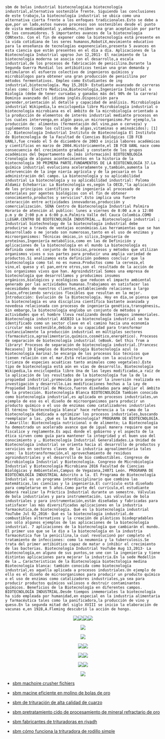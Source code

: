 
```
sbm de bolas industrial biotecnologíaLa biotecnología industrial,alternativa sostenible frente. Siguiendo las conclusiones de este trabajo,la biotecnología industrial se ubica como una alternativa cierta frente a los enfoques tradicionales.Esto se debe a que,por un lado,estos nuevos procesos son sostenibles desde el punto de vista medioambiental y,además,reciben una gran aceptación por parte de los consumidores. 5 importantes avances de la biotecnología CONtexto. Con el fin de exponer cómo la biotecnología está presente en la vida cotidiana de los seres humanos,RobotiX,movimiento educativo para la enseñanza de tecnologías exponenciales,presenta 5 avances en esta ciencia que están presentes en el día a día. Aplicaciones de la Biotecnología Industrial upqroo Jun 12,2011· El nacimiento de la biotecnología moderna se asocia con el desarrollo,a escala industrial,de los procesos de fabricación de penicilina.Durante la Segunda Guerra Mundial los antibióticos tenían una gran demanda y estimularon el esfuerzo colectivo de ingenieros químicos y microbiólogos para obtener una gran producción de penicilina por métodos fermentativos. Empleo como Estudiantes de ing industrial,biotecnología. May 15,2019· Estudiante avanzado de carreras tales como: Electro Medicina,Biotecnología,Ingeniería Industrial o Biología (debe de tener cursadas y ganadas más del 90% de la carrera) Dominio avanzado del idioma inglés.Disposición para aprender,orientación al detalle y capacidad de análisis. Microbiología industrial Wikipedia,la enciclopedia libre Microbiología industrial o biotecnología microbiana es el ámbito de la microbiología orientado a la producción de elementos de interés industrial mediante procesos en los cuales intervenga,en algún paso,un microorganismo.Por ejemplo,la producción de: alimentos (fermentación del vino,pan o cerveza) y suplementos (como los cultivos de algas,vitaminas o aminoácidos); [1] [2. Biotecnología Industrial Instituto de Biotecnología El Instituto de Biotecnología de la Facultad de Ciencias Biológicas (IB FCB UANL),fue creado el 5 de diciembre de 2003 e iniciá labores académicas y científicas en marzo de 2004.Históricamente,el IB FCB UANL nace como consecuencia del crecimiento gradual y constante de los grupos académicos del Departamento de.[más información] BIOTECNOLOGÍA Cronología de algunos acontecimientos en la historia de la biotecnología 30 PRIMERA PARTE.FUNDAMENTOS DE LA BIOTECNOLOGÍA 37.La química industrial evoluciona aceleradamente y,también,aumenta la intervención de la inge niería agrícola y de la pecuaria en la administración del campo. La biotecnología y su aplicabilidad industrial La biotecnología y su aplicabilidad industrial: Paloma Aldamiz Echebarria: La Biotecnología es,según la OECD,"la aplicación de los principios científicos y de ingeniería al procesado de materiales por agentes biológicos con el fin de obtener conocimiento,productos y servicios".Esto implica una fuerte interacción entre actividades innovadoras,producción y comercialización. SENA Centro de Biotecnología Industrial Palmira Horario de atención al publico: lunes a viernes de 8:00 a.m a 12:00 p.m y de 2:00 p.m a 6:00 p.m.Palmira Valle del Cauca Colombia.COMO LLEGAR.CENTRO DE BIOTECNOLOGÍA INDUSTRIAL.… Biotecnología industrial ; Industrial biotechnology de la biotecnología industrial debe producirse a través de ventajas económicas.Las herramientas que se han desarrollado o me jorado son numerosas,tanto en el uso de enzimas y microorganismos: Técnicas ómicas,in silico,Ingeniería de proteínas,Ingeniería metabólica,como en las de Definición y aplicaciones de la biotecnología en el mundo La biotecnología es definida como el conjunto de técnicas,procesos y métodos que utilizan organismos vivos o sus partes para producir una amplia variedad de productos.Si analizamos esta definición podemos concluir que la biotecnología como tal no es nueva.Productos como la cerveza,el vino,el queso y el pan,entre otros,son el resultado de la acción de los organismos vivos que han. AgroinduStrial Somos una empresa de biotecnología que desarrollamos y producimos insumos orgánicos,biológicos y ecológicos que reducen el impacto ambiental generado por las actividades humanas.Trabajamos en satisfacer las necesidades de nuestros clientes,estableciendo relaciones a largo plazo,ofreciendo servicios flexibles que resultan en la mejor. Introducción: Evolución de la Biotecnología. Hoy en día,se piensa que la biotecnología es una disciplina científica bastante avanzada y novedosa relacionada con procesos de ingeniería genética,transgénesis… Sin embargo,la biotecnología engloba un conjunto de métodos y actividades que el hombre lleva realizando desde tiempos inmemoriales. Biotecnología industrial ASEBIO La biotecnología industrial se ha identificado como un sector clave en el camino hacia una economía circular más sostenible,debido a su capacidad para transformar sustancialmente la producción industrial en múltiples sectores (farmacéutico,agroalimentario,químico,cosmético,energético). Procesos de separación de biotecnología industrial (eBook. Get this from a library! Procesos de separación de biotecnología industrial.[Francesc Recasens] 10 Ejemplos de Biotecnología Biotecnología azul (o biotecnología marina).Se encarga de los procesos bio técnicos que tienen relación con el mar.Está relacionada con la acuicultura (crianza de especies acuáticas tanto animales como vegetales).Este tipo de biotecnología está aún en vías de desarrollo. Biotecnología Wikipedia,la enciclopedia libre Una de las leyes modificadas,a raíz de la aplicación de los resultados de la biotecnología fue la de la propiedad industrial,promovida para asegurar la inversión realizada en investigación y desarrollo.Las modificaciones hechas a la Ley de Propiedad Industrial de México,fueron diseñadas para ampliar el ámbito de la protección. Biotecnología Blanca BIOTECNOLOGÍA También conocida como biotecnología industrial,es aplicada en procesos industriales,un ejemplo de eso es el diseño de microorganismos para producir un producto químico o el uso de enzimas como catalizadores industriales El término "biotecnología blanca" hace referencia a la rama de la biotecnología dedicada a optimizar los procesos industriales,buscando reemplazar a las. ¿Qué es la Biotecnología? PROGRAMA DE BIOTECNOLOGÍA. 7.Amarillo: Biotecnología nutricional o de alimento; La Biotecnología ha demostrado un acelerado avance que de igual manera requiere que se fiscalice y reglamente.Es aquí donde el gobierno y el aspecto de la ética sirven como guía para mantener la integridad y el buen uso del conocimiento y … Biotecnología Industrial Generalidades.La Unidad de Biotecnología industrial se orienta hacia al desarrollo de productos y servicios en sectores claves de la industria agroalimentaria tales como: la biotransformación,el aprovechamiento de residuos agroindustriales y el desarrollo de bio combustibles. Congreso de Microbiología Industrial y Biotecnología. Congreso de Microbiología Industrial y Biotecnología Microbiana 2016 Facultad de Ciencias Biológicas y Ambientales,Campus de Vegazana,24071 León. PROGRAMA DE BIOTECNOLOGÍA INDUSTRIAL Adscrito a la. El Programa de Biotecnología Industrial es un programa interdisciplinario que combina las matemáticas,las ciencias y la ingeniería.El currículo está diseñado para completarse en 5 años.Como parte del currículo,el estudiante deberá realizar la Práctica Industrial durante un semestre. Válvulas de bola industriales y para instrumentación. Las válvulas de bola industriales y para instrumentación,están diseñadas y fabricadas para satisfacer las más diversificadas aplicaciones en la industria farmacéutica,de biotecnología. Qué es la biotecnología industrial YouTube Jul 02,2016· Qué es la biotecnología industrial.de combustibles alternativos y la creación de plásticos biodegradables son sólo algunos ejemplos de las aplicaciones de la biotecnología industrial. 7 aplicaciones de la biotecnología que cambiarán el mundo. El primer uso que se le dio a la biotecnología en la industria farmacéutica fue la penicilina,la cual revolucionó por completo el tratamiento de infecciones: como la neumonía y la tuberculosis.Se trata del primer antibiótico capaz de matar o inhibir el crecimiento de las bacterias. Biotecnología Industrial YouTube Aug 13,2013· La biotecnología,en alguno de sus puntos,se une con la ingeniería y tiene distintas aplicaciones para mejorar la industria.En la sede Medellín de la … Caracteristicas de la Biotecnologia biotectologia medina Biotecnología blanca: también conocida como biotecnología industrial,es aquella aplicada a procesos industriales.Un ejemplo de ello es el diseño de microorganismos para producir un producto químico o el uso de enzimas como catalizadores industriales,ya sea para producir productos químicos valiosos o destruir contaminantes químicos. Beneficios de la Biotecnología en diferentes campos. BIOTECNOLOGÍA INDUSTRIAL.Desde tiempos inmemoriales la biotecnología ha sido empleada por humanidad,en especial en la industria alimentaria y farmacéutica tales como la panificadora,la producción de vino y queso.En la segunda mitad del siglo XVIII se inicio la elaboración de vacunas e,en 1928,A.Fleming descubrió la acción de hongo. 
```

<div align="center">

<a href="https://es-mill.shibang-china.com/github&k=sbm+de+bolas+industrial+biotecnolog%C3%ADa"><img src="https://static.shibang-china.com/es/mill/index.jpg"></a><a href="https://es-mill.shibang-china.com/materials.htmlgithub&k=sbm+de+bolas+industrial+biotecnolog%C3%ADa"><img src="https://static.shibang-china.com/es/mill/materials.jpg"></a><a href="https://es-mill.shibang-china.com/about.htmlgithub&k=sbm+de+bolas+industrial+biotecnolog%C3%ADa"><img src="https://static.shibang-china.com/es/mill/about.jpg"></a><a href="https://es-mill.shibang-china.com/contact.htmlgithub&k=sbm+de+bolas+industrial+biotecnolog%C3%ADa"><img src="https://static.shibang-china.com/es/mill/contact.jpg"></a>

<a href="https://es-mill.shibang-china.com/github&k=sbm+de+bolas+industrial+biotecnolog%C3%ADa"><img src="https://static.shibang-china.com/es/mill/banner.jpg"></a>

<a href="https://swt.shibang-china.com/github&k=sbm+de+bolas+industrial+biotecnolog%C3%ADa"><img src="https://static.shibang-china.com/es/mill/chat.jpg"></a>

<a href="https://es-mill.shibang-china.com/products/vertical-roller-mill.htmlgithub&k=sbm+de+bolas+industrial+biotecnolog%C3%ADa"><img src="https://static.shibang-china.com/es/mill/vertical.jpg"></a><a href="https://es-mill.shibang-china.com/products/raymond-mill.htmlgithub&k=sbm+de+bolas+industrial+biotecnolog%C3%ADa"><img src="https://static.shibang-china.com/es/mill/raymond.jpg"></a>

<a href="https://es-mill.shibang-china.com/products/ultrafine-grinding-mill.htmlgithub&k=sbm+de+bolas+industrial+biotecnolog%C3%ADa"><img src="https://static.shibang-china.com/es/mill/ultrafine.jpg"></a><a href="https://es-mill.shibang-china.com/products/trapezium-grinding-mill.htmlgithub&k=sbm+de+bolas+industrial+biotecnolog%C3%ADa"><img src="https://static.shibang-china.com/es/mill/trapezium.jpg"></a>

<a href="https://es-mill.shibang-china.com/products/ball-mill.htmlgithub&k=sbm+de+bolas+industrial+biotecnolog%C3%ADa"><img src="https://static.shibang-china.com/es/mill/ball.jpg"></a><a href="https://es-mill.shibang-china.com/products/hammer-mill.htmlgithub&k=sbm+de+bolas+industrial+biotecnolog%C3%ADa"><img src="https://static.shibang-china.com/es/mill/hammer.jpg"></a>

<a href="https://swt.shibang-china.com/github&k=sbm+de+bolas+industrial+biotecnolog%C3%ADa"><img src="https://static.shibang-china.com/es/mill/case.jpg"></a>

</div>


* [sbm machoire crusher fichiers](sbm%20machoire%20crusher%20fichiers.md)

* [sbm macine eficiente en molino de bolas de oro](sbm%20macine%20eficiente%20en%20molino%20de%20bolas%20de%20oro.md)

* [sbm de trituración de alta calidad de cuarzo](sbm%20de%20trituraci%C3%B3n%20de%20alta%20calidad%20de%20cuarzo.md)

* [sbm pretratamiento cido de procesamiento de mineral refractario de oro](sbm%20pretratamiento%20cido%20de%20procesamiento%20de%20mineral%20refractario%20de%20oro.md)

* [sbm fabricantes de trituradoras en riyadh](sbm%20fabricantes%20de%20trituradoras%20en%20riyadh.md)

* [sbm cómo funciona la trituradora de rodillo simple](sbm%20c%C3%B3mo%20funciona%20la%20trituradora%20de%20rodillo%20simple.md)